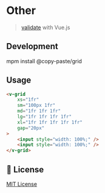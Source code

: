 # Other

> <a href="https://github.com/pipat2468/copy-paste-validate">validate</a> with Vue.js

## Development

mpm install @copy-paste/grid

## Usage

```html
<v-grid
    xs="1fr"
    sm="100px 1fr"
    md="1fr 1fr 1fr"
    lg="1fr 1fr 1fr 1fr"
    xl="1fr 1fr 1fr 1fr 1fr"
    gap="20px"
>
    <input style="width: 100%;" />
    <input style="width: 100%;" />
</v-grid>
```

## 📑 License

[MIT License](./LICENSE)
